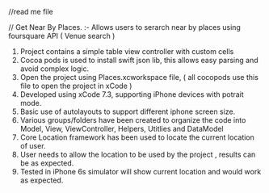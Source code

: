 //read me file 

// Get Near By Places. :- Allows users to serarch near by places using foursquare API ( Venue search )

1. Project contains a simple table view controller with custom cells 
2. Cocoa pods is used to install swift json lib, this allows easy parsing and avoid complex logic. 
3. Open the project using Places.xcworkspace file, ( all cocopods use this file to open the project in xCode )
4. Developed using xCode 7.3, supporting iPhone devices with potrait mode. 
5. Basic use of autolayouts to support different iphone screen size. 
6. Various groups/folders have been created to organize the code into Model, View, ViewController, Helpers, Utitlies and DataModel
7. Core Location framework has been used to locate the current location of user. 
8. User needs to allow the location to be used by the project , results can be as expected. 
9. Tested in iPhone 6s simulator will show current location and would work as expected. 